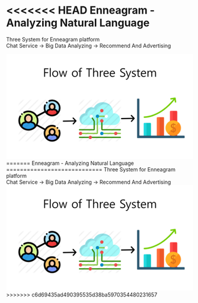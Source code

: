 <<<<<<< HEAD
Enneagram - Analyzing Natural Language
============================
Three System for Enneagram platform<br>
Chat Service    ->    Big Data Analyzing   ->    Recommend And Advertising

<img src="map/flow.png">
=======
Enneagram - Analyzing Natural Language
============================
Three System for Enneagram platform<br>
Chat Service    ->    Big Data Analyzing   ->    Recommend And Advertising

<img src="map/flow.png">
>>>>>>> c6d69435ad490395535d38ba5970354480231657
